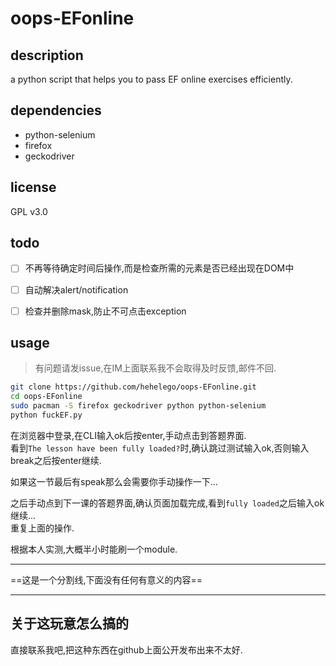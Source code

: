 # oops-EFonline

## description

a python script that helps you to pass EF online exercises efficiently.


## dependencies

- python-selenium
- firefox
- geckodriver

## license

GPL v3.0

## todo

- [ ] 不再等待确定时间后操作,而是检查所需的元素是否已经出现在DOM中
- [ ] 自动解决alert/notification
- [ ] 检查并删除mask,防止不可点击exception


## usage

> 有问题请发issue,在IM上面联系我不会取得及时反馈,邮件不回. 

```bash
git clone https://github.com/hehelego/oops-EFonline.git
cd oops-EFonline
sudo pacman -S firefox geckodriver python python-selenium
python fuckEF.py
```

在浏览器中登录,在CLI输入ok后按enter,手动点击到答题界面.    
看到`The lesson have been fully loaded?`时,确认跳过测试输入ok,否则输入break之后按enter继续.  

如果这一节最后有speak那么会需要你手动操作一下...  

之后手动点到下一课的答题界面,确认页面加载完成,看到`fully loaded`之后输入ok继续...  
重复上面的操作.  


根据本人实测,大概半小时能刷一个module.


--------------------------------------

==这是一个分割线,下面没有任何有意义的内容==

--------------------------------------

## 关于这玩意怎么搞的

直接联系我吧,把这种东西在github上面公开发布出来不太好.  



